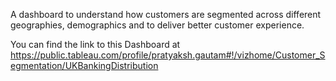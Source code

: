 A dashboard to understand how customers are segmented across different geographies, demographics and to deliver better customer experience.


You can find the link to this Dashboard at https://public.tableau.com/profile/pratyaksh.gautam#!/vizhome/Customer_Segmentation/UKBankingDistribution
